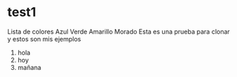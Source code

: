 # test1
Lista de colores
Azul
Verde
Amarillo
Morado
Esta es una prueba para clonar y estos son mis ejemplos 
1. hola 
2. hoy
3. mañana